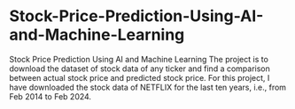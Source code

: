 # Stock-Price-Prediction-Using-AI-and-Machine-Learning
Stock Price Prediction Using AI and Machine Learning
The project is to download the dataset of stock data of any ticker and find a comparison between actual stock price and predicted stock price.
For this project, I have downloaded the stock data of NETFLIX for the last ten years, i.e., from Feb 2014 to Feb 2024.
